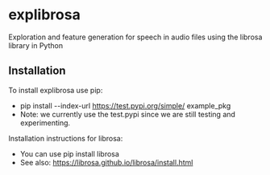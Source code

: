 # explibrosa
Exploration and feature generation for speech in audio files using the librosa library in Python

## Installation
To install explibrosa use pip:
- pip install --index-url https://test.pypi.org/simple/ example_pkg
- Note: we currently use the test.pypi since we are still testing and experimenting.

Installation instructions for librosa:
- You can use pip install librosa
- See also: https://librosa.github.io/librosa/install.html

